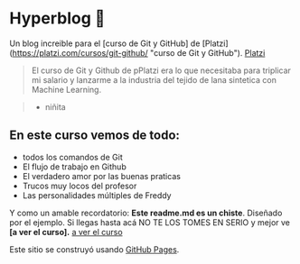 # Hyperblog 💚
Un blog increible para el [curso de Git y GitHub] de [Platzi]
(https://platzi.com/cursos/git-github/ "curso de Git y GitHub").
[Platzi](http://platzi.com/ "Platzi")

> El curso de Git y Github de pPlatzi era lo que necesitaba para triplicar mi salario y lanzarme a la industria del tejido de lana sintetica con Machine Learning.

> - niñita

## En este curso vemos de todo: 
* todos los comandos de Git
* El flujo de trabajo en Github
* El verdadero amor por las buenas praticas
* Trucos muy locos del profesor
* Las personalidades múltiples de Freddy

Y como un amable recordatorio: **Este readme.md es un chiste**. Diseñado por el ejemplo. Si llegas hasta acá NO TE LOS TOMES EN SERIO y mejor ve **[a ver el curso].**
[a ver el curso](https://platzi.com/cursos/git-github/ "a ver el curso")

Este sitio se construyó usando [GitHub Pages](https://pages.github.com/).

